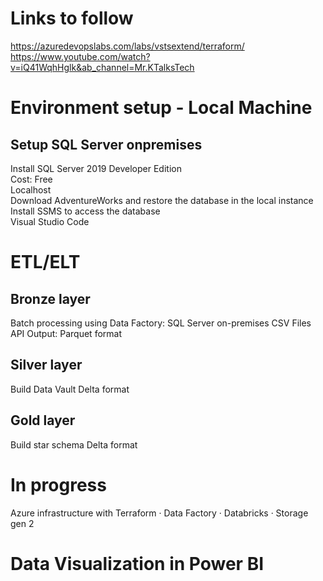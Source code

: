 # Links to follow
https://azuredevopslabs.com/labs/vstsextend/terraform/     
https://www.youtube.com/watch?v=iQ41WqhHglk&ab_channel=Mr.KTalksTech

# Environment setup - Local Machine
## Setup SQL Server onpremises
Install SQL Server 2019 Developer Edition    
Cost: Free     
Localhost     
Download AdventureWorks and restore the database in the local instance     
Install SSMS to access the database     
Visual Studio Code     

# ETL/ELT
## Bronze layer
Batch processing using Data Factory:
SQL Server on-premises
CSV Files
API
Output: Parquet format

## Silver layer
Build Data Vault
Delta format

## Gold layer
Build star schema
Delta format

# In progress
Azure infrastructure with Terraform
·        Data Factory
·        Databricks
·        Storage gen 2

# Data Visualization in Power BI

 

